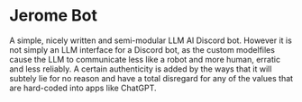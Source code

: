 # Jerome Bot
A simple, nicely written and semi-modular LLM AI Discord bot. However it is not simply an LLM interface for a Discord bot, as the custom modelfiles cause the LLM to communicate less like a robot and more human, erratic and less reliably. A certain authenticity is added by the ways that it will subtely lie for no reason and have a total disregard for any of the values that are hard-coded into apps like ChatGPT.
